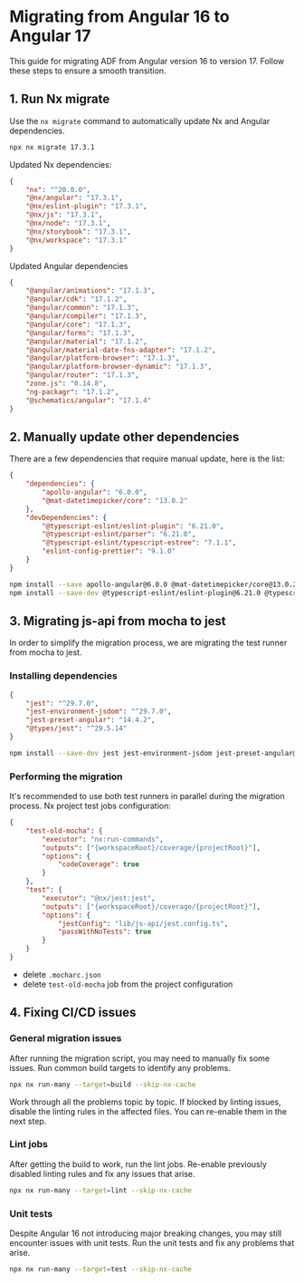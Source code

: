 # Migrating from Angular 16 to Angular 17

This guide for migrating ADF from Angular version 16 to version 17. Follow these steps to ensure a smooth transition.

## 1. Run Nx migrate

Use the `nx migrate` command to automatically update Nx and Angular dependencies.

```bash
npx nx migrate 17.3.1
```

Updated Nx dependencies:

```json
{
    "nx": "^20.0.0",
    "@nx/angular": "17.3.1",
    "@nx/eslint-plugin": "17.3.1",
    "@nx/js": "17.3.1",
    "@nx/node": "17.3.1",
    "@nx/storybook": "17.3.1",
    "@nx/workspace": "17.3.1"
}
```

Updated Angular dependencies

```json
{
    "@angular/animations": "17.1.3",
    "@angular/cdk": "17.1.2",
    "@angular/common": "17.1.3",
    "@angular/compiler": "17.1.3",
    "@angular/core": "17.1.3",
    "@angular/forms": "17.1.3",
    "@angular/material": "17.1.2",
    "@angular/material-date-fns-adapter": "17.1.2",
    "@angular/platform-browser": "17.1.3",
    "@angular/platform-browser-dynamic": "17.1.3",
    "@angular/router": "17.1.3",
    "zone.js": "0.14.8",
    "ng-packagr": "17.1.2",
    "@schematics/angular": "17.1.4"
}
```

## 2. Manually update other dependencies

There are a few dependencies that require manual update, here is the list:

```json
{
    "dependencies": {
        "apollo-angular": "6.0.0",
        "@mat-datetimepicker/core": "13.0.2"
    },
    "devDependencies": {
        "@typescript-eslint/eslint-plugin": "6.21.0",
        "@typescript-eslint/parser": "6.21.0",
        "@typescript-eslint/typescript-estree": "7.1.1",
        "eslint-config-prettier": "9.1.0"
    }
}
```

```bash
npm install --save apollo-angular@6.0.0 @mat-datetimepicker/core@13.0.2
npm install --save-dev @typescript-eslint/eslint-plugin@6.21.0 @typescript-eslint/parser@6.21.0 @typescript-eslint/typescript-estree@7.1.1 eslint-config-prettier@9.1.0
```

## 3. Migrating js-api from mocha to jest

In order to simplify the migration process, we are migrating the test runner from mocha to jest.

### Installing dependencies

```json
{
    "jest": "^29.7.0",
    "jest-environment-jsdom": "^29.7.0",
    "jest-preset-angular": "14.4.2",
    "@types/jest": "^29.5.14"
}
```

```bash
npm install --save-dev jest jest-environment-jsdom jest-preset-angular@14 @types/jest
```

### Performing the migration

It's recommended to use both test runners in parallel during the migration process. Nx project test jobs configuration:

```json
{
    "test-old-mocha": {
        "executor": "nx:run-commands",
        "outputs": ["{workspaceRoot}/coverage/{projectRoot}"],
        "options": {
            "codeCoverage": true
        }
    },
    "test": {
        "executor": "@nx/jest:jest",
        "outputs": ["{workspaceRoot}/coverage/{projectRoot}"],
        "options": {
            "jestConfig": "lib/js-api/jest.config.ts",
            "passWithNoTests": true
        }
    }
}
```

-   delete `.mocharc.json`
-   delete `test-old-mocha` job from the project configuration

## 4. Fixing CI/CD issues

### General migration issues

After running the migration script, you may need to manually fix some issues. Run common build targets to identify any problems.

```bash
npx nx run-many --target=build --skip-nx-cache
```

Work through all the problems topic by topic. If blocked by linting issues, disable the linting rules in the affected files. You can re-enable them in the next step.

### Lint jobs

After getting the build to work, run the lint jobs. Re-enable previously disabled linting rules and fix any issues that arise.

```bash
npx nx run-many --target=lint --skip-nx-cache
```

### Unit tests

Despite Angular 16 not introducing major breaking changes, you may still encounter issues with unit tests. Run the unit tests and fix any problems that arise.

```bash
npx nx run-many --target=test --skip-nx-cache
```

